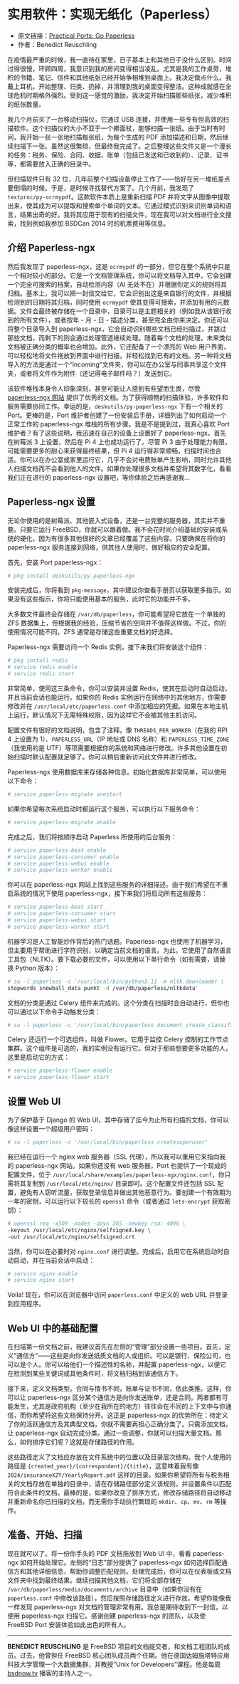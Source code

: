 # 实用软件：实现无纸化（Paperless）

- 原文链接：[Practical Ports: Go Paperless](https://freebsdfoundation.org/our-work/journal/browser-based-edition/kernel-development/practical-ports-go-paperless/)
- 作者：Benedict Reuschling

在疫情最严重的时候，我一直待在家里，日子基本上和其他日子没什么区别。时间过得很慢，环顾四周，我意识到我的房间变得相当凌乱。尤其是我的工作桌旁，堆积的书籍、笔记、信件和其他纸张已经开始争相堆到桌面上。我决定做点什么。我戴上耳机，开始整理、归类、扔掉，并清理到我的桌面变得整洁。这种成就感在全球危机时期格外强烈。受到这一感觉的激励，我决定开始扫描那些纸张，减少堆积的纸张数量。

我几个月前买了一台移动扫描仪，它通过 USB 连接，并使用一些专有但高效的扫描软件。这个扫描仪的大小不亚于一个擀面杖，能够扫描一张纸。由于当时有时间，我开始一张一张地扫描每张纸，为每个生成的 PDF 添加描述和日期，然后继续扫描下一张。虽然这很繁琐，但最终我完成了。之后整理这些文件又是一个漫长的任务：税务、保险、合同、收据、账单（包括已发送和已收到的）、记录、证书等，都需要放入正确的目录中。

但扫描软件只有 32 位，几年前整个扫描设备停止工作了——恰好在另一堆纸差点要倒塌的时候。于是，是时候寻找替代方案了。几个月前，我发现了 `textproc/py-ocrmypdf`。这款软件本质上是重新扫描 PDF 并将文字从图像中提取出来，使其成为可以提取和搜索单个单词的文本。它通过模式识别来识别单词和语言，结果出奇的好。我将其应用于现有的扫描文件，现在我可以对文档进行全文搜索，找到例如我参加 BSDCan 2014 时的机票费用等信息。

## 介绍 Paperless-ngx

然后我发现了 paperless-ngx，这是 `ocrmypdf` 的一部分，但它在整个系统中只是一个相对较小的部分。它是一个文档管理系统，你可以将文档导入其中，它会创建一个完全可搜索的档案，自动检测内容（AI 无处不在）并根据你定义的规则将其归档。基本上，我可以把一封信交给它，它会识别出这是来自银行的文件，并根据检测到的日期将其归档，同时使用 `ocrmypdf` 使其变得可搜索，并添加有用的元数据。文件会最终被存储在一个目录中，目录可以是主题相关的（例如我从该银行收到的所有文件），或者按年 - 月 - 日 - 描述分类，甚至完全由你来决定。你还可以将整个目录导入到 paperless-ngx，它会自动识别哪些文档已经扫描过，并跳过那些文档，而剩下的则会通过处理管道继续处理。随着每个文档的处理，未来类似文档被正确分类的概率也会增加。此外，它还配备了一个漂亮的 Web 用户界面，可以轻松地将文件拖放到界面中进行扫描，并轻松找到已有的文档。另一种将文档导入的方法是通过一个“incoming”文件夹，你可以在办公室与同事共享这个文件夹，或者将文件作为附件（还记得电子邮件吗？）发送到它。

该软件堆栈本身令人印象深刻，甚至可能让人感到有些望而生畏，尽管 [paperless-ngx 网站](https://docs.paperless-ngx.com/) 提供了优秀的文档。为了获得顺畅的扫描体验，许多软件和服务需要协同工作。幸运的是，`deskutils/py-paperless-ngx` 下有一个相关的 Port。更棒的是，Port 维护者创建了一份安装后手册，详细列出了如何启动一个正常工作的 paperless-ngx 堆栈的所有步骤。我是不是提到过，我真心喜欢 Port 维护者？有了这些说明，我迅速在自己的设备上设置好了 paperless-ngx。首先在树莓派 3 上设置，然后在 Pi 4 上也成功运行了。尽管 Pi 3 由于处理能力有限，可能需要更多的耐心来获得最终结果，但 Pi 4 运行得非常顺畅，扫描时间也合适。你可以在办公室或家里运行它，几乎不会对电费账单产生影响，同时允许其他人扫描文档而不会看到他人的文件。如果你处理很多文档并希望将其数字化，看看我们正在进行的 paperless-ngx 设置吧，等你体验之后再感谢我…

## Paperless-ngx 设置

无论你使用的是树莓派、其他嵌入式设备，还是一台完整的服务器，其实并不重要。只要它运行 FreeBSD，你就可以跟着做。我不会花时间介绍基础的安装或系统的硬化，因为有很多其他很好的文章已经覆盖了这些内容。只要确保在将你的 paperless-ngx 服务连接到网络，供其他人使用时，做好相应的安全配置。

首先，安装 Port paperless-ngx：

```sh
# pkg install deskutils/py-paperless-ngx
```

安装完成后，你将看到 `pkg-message`，其中建议你查看手册页以获取更多指示。如果没有这些指示，你将只能使用基本的服务，此时它的功能并不多。

大多数文件最终会存储在 `/var/db/paperless`，你可能希望将它放在一个单独的 ZFS 数据集上，但根据我的经验，压缩节省的空间并不值得这样做。不过，你的使用情况可能不同，ZFS 通常是存储这些重要文档的好选择。

Paperless-ngx 需要访问一个 Redis 实例，接下来我们将安装这个组件：

```sh
# pkg install redis
# service redis enable
# service redis start
```

非常简单，使用这三条命令，你可以安装并设置 Redis，使其在启动时自动启动，并且当前会话也能运行。如果你的 Redis 实例运行在网络中的其他地方，你需要修改并在 `/usr/local/etc/paperless.conf` 中添加相应的凭据。如果在本地主机上运行，默认情况下无需特殊权限，因为这样它不会被其他主机访问。

配置文件有很好的文档说明，包含了注释。像 `THREADS_PER_WORKER`（在我的 RPI 4 上设置为 1）、`PAPERLESS_URL`（IP 地址或 DNS 名称）和 `PAPERLESS_TIME_ZONE`（我使用的是 UTF）等项需要根据你的系统和网络进行修改。许多其他设置在初始扫描时默认配置就足够了。你可以稍后重新访问此文件并进行修改。

Paperless-ngx 使用数据库来存储各种信息。初始化数据库非常简单，可以使用以下命令：

```sh
# service paperless-migrate onestart
```

如果你希望每次系统启动时都运行这个服务，可以执行以下服务命令：

```sh
# service paperless-migrate enable
```

完成之后，我们将按顺序启动 Paperless 所使用的后台服务：

```sh
# service paperless-beat enable
# service paperless-consumer enable
# service paperless-webui enable
# service paperless-worker enable
```

你可以在 paperless-ngx 网站上找到这些服务的详细描述。由于我们希望在不重启系统的情况下使用 paperless-ngx，接下来我们将启动所有这些服务：

```sh
# service paperless-beat start
# service paperless-consumer start
# service paperless-webui start
# service paperless-worker start
```

机器学习是人工智能炒作背后的热门话题。Paperless-ngx 也使用了机器学习，但主要用于帮助进行字符识别，以确定当前文档的语言。为此，它使用了自然语言工具包（NLTK）。要下载必要的文件，可以使用以下单行命令（如有需要，请替换 Python 版本）：

```sh
# su -l paperless -c '/usr/local/bin/python3.11 -m nltk.downloader \
stopwords snowball_data punkt -d /var/db/paperless/nltkdata'
```

文档的分类是通过 Celery 组件来完成的。这个分类在扫描时会自动进行，但你也可以通过以下命令手动触发分类：

```sh
# su -l paperless -c '/usr/local/bin/paperless document_create_classifier'
```

Celery 还运行一个可选组件，叫做 Flower。它用于监控 Celery 控制的工作节点集群。这个组件是可选的，我的实例没有运行它。但对于那些想要更多功能的人，这里是启动它的方式：

```sh
# service paperless-flower enable
# service paperless-flower start
```

## 设置 Web UI

为了保护基于 Django 的 Web UI，其中存储了迄今为止所有扫描的文档，你可以像这样设置一个超级用户密码：

```sh
# su -l paperless -c '/usr/local/bin/paperless createsuperuser'
````

我已经在运行一个 nginx web 服务器（SSL 代理），所以我可以重用它来指向我的 paperless-ngx 网站。如果你还没有 web 服务器，Port 也提供了一个现成的配置文件，位于 `/usr/local/share/examples/paperless-ngx/nginx.conf`，你只需将其复制到 `/usr/local/etc/nginx/` 目录即可。这个配置文件还包括 SSL 配置，避免有人窃听流量，获取登录信息并做出其他恶意行为。要创建一个有效期为一年的密钥，可以运行以下较长的 `openssl` 命令（或者通过 `lets-encrypt` 获取密钥）：

```sh
# openssl req -x509 -nodes -days 365 -newkey rsa: 4096 \
-keyout /usr/local/etc/nginx/selfsigned.key \
-out /usr/local/etc/nginx/selfsigned.crt
```

当然，你可以在必要时对 `nginx.conf` 进行调整。完成后，启用它在系统启动时自动启动，并在当前会话中启动：

```sh
# service nginx enable
# service nginx start
```

Voila! 现在，你可以在浏览器中访问 `paperless.conf` 中定义的 web URL 并登录到应用程序。

## Web UI 中的基础配置

在扫描第一份文档之前，我建议首先在左侧的“管理”部分设置一些项目。首先，定义“通信方”——这些是向你发送纸质文档的人或组织。可以是银行、保险公司，也可以是个人。你可以给他们一个描述性的名称，并配置 paperless-ngx，以便它在检测到某些关键词或其他条件时，将文档归档到该通信方下。

接下来，定义文档类型。合同与情书不同，账单与证书不同，依此类推。这样，你可以让 paperless-ngx 区分某个通信方是向你发送账单，还是合同。两者都有可能发生，尤其是政府机构（至少在我所在的地方）往往会在不同的上下文中与你通信，而你希望将这些文档保持分开。这正是 paperless-ngx 的优势所在：待定义了你的活跃通信方及其典型文档，你就不需要再担心正确分类了。只需添加文档，让 paperless-ngx 自动完成分类。通过一些调整，你就可以扫描大量文档。那么，如何排序它们呢？这就是存储路径的作用。

这些路径定义了文档应存放在文件系统中的位置以及目录层次结构。我个人使用的路径是 `{created_year}/{correspondent}/{title}`，这意味着我有像 `2024/insuranceXZY/YearlyReport.pdf` 这样的目录。如果你希望将所有与税务相关的文档存放在单独的目录中，请在存储路径部分定义该规则，并设置条件以匹配符合此条件的文档。最棒的是，如果你改变了排序方式，修改存储路径将自动移动并重新命名你已扫描的文档，而无需你手动执行繁琐的 `mkdir`、`cp`、`mv`、`rm` 等操作。

## 准备、开始、扫描

现在就可以了。将一份你手头的 PDF 文档拖放到 Web UI 中，看看 paperless-ngx 如何开始处理它。左侧的“日志”部分提供了 paperless-ngx 如何选择匹配通信方和其他详细信息，帮助你调整匹配规则。处理完成后，你可以在仪表板或文档文件夹中找到最终结果。继续扫描其他文档，它们将全部存储在 `/var/db/paperless/media/documents/archive` 目录中（如果你没有在 `paperless.conf` 中修改该路径），然后按照存储路径定义进行存放。希望你能像我一样发现 paperless-ngx 对文档的管理非常有用。我总是期待收到下一封信，以便用 paperless-ngx 扫描它。感谢创建 paperless-ngx 的团队，以及使 FreeBSD Port 安装体验如此出色的所有人。

---

**BENEDICT REUSCHLING** 是 FreeBSD 项目的文档提交者，和文档工程团队的成员。过去，他曾担任 FreeBSD 核心团队成员两个任期。他在德国达姆施塔特应用科技大学管理一个大数据集群，并教授“Unix for Developers”课程。他是每周 [bsdnow.tv](https://freebsdfoundation.org/our-work/journal/browser-based-edition/kernel-development/practical-ports-go-paperless/) 播客的主持人之一。
